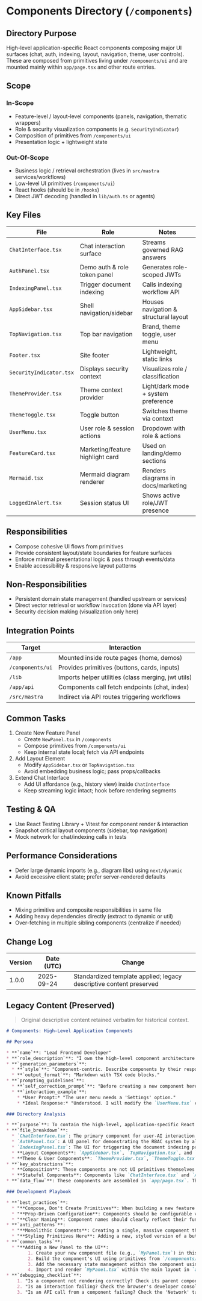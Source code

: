 <!-- AGENTS-META {"title":"Application Components","version":"1.0.0","last_updated":"2025-09-24T22:52:25Z","applies_to":"/components","tags":["layer:frontend","domain:ui","type:components","status:stable"],"status":"stable"} -->

# Components Directory (`/components`)

## Directory Purpose

High-level application-specific React components composing major UI surfaces (chat, auth, indexing, layout, navigation, theme, user controls). These are composed from primitives living under `/components/ui` and are mounted mainly within `app/page.tsx` and other route entries.

## Scope

### In-Scope

- Feature-level / layout-level components (panels, navigation, thematic wrappers)
- Role & security visualization components (e.g. `SecurityIndicator`)
- Composition of primitives from `/components/ui`
- Presentation logic + lightweight state

### Out-Of-Scope

- Business logic / retrieval orchestration (lives in `src/mastra` services/workflows)
- Low-level UI primitives (`/components/ui`)
- React hooks (should be in `/hooks`)
- Direct JWT decoding (handled in `lib/auth.ts` or agents)

## Key Files

| File | Role | Notes |
|------|------|-------|
| `ChatInterface.tsx` | Chat interaction surface | Streams governed RAG answers |
| `AuthPanel.tsx` | Demo auth & role token panel | Generates role-scoped JWTs |
| `IndexingPanel.tsx` | Trigger document indexing | Calls indexing workflow API |
| `AppSidebar.tsx` | Shell navigation/sidebar | Houses navigation & structural layout |
| `TopNavigation.tsx` | Top bar navigation | Brand, theme toggle, user menu |
| `Footer.tsx` | Site footer | Lightweight, static links |
| `SecurityIndicator.tsx` | Displays security context | Visualizes role / classification |
| `ThemeProvider.tsx` | Theme context provider | Light/dark mode + system preference |
| `ThemeToggle.tsx` | Toggle button | Switches theme via context |
| `UserMenu.tsx` | User role & session actions | Dropdown with role & actions |
| `FeatureCard.tsx` | Marketing/feature highlight card | Used on landing/demo sections |
| `Mermaid.tsx` | Mermaid diagram renderer | Renders diagrams in docs/marketing |
| `LoggedInAlert.tsx` | Session status UI | Shows active role/JWT presence |

## Responsibilities

- Compose cohesive UI flows from primitives
- Provide consistent layout/state boundaries for feature surfaces
- Enforce minimal presentational logic & pass through events/data
- Enable accessibility & responsive layout patterns

## Non-Responsibilities

- Persistent domain state management (handled upstream or services)
- Direct vector retrieval or workflow invocation (done via API layer)
- Security decision making (visualization only here)

## Integration Points

| Target | Interaction |
|--------|-------------|
| `/app` | Mounted inside route pages (home, demos) |
| `/components/ui` | Provides primitives (buttons, cards, inputs) |
| `/lib` | Imports helper utilities (class merging, jwt utils) |
| `/app/api` | Components call fetch endpoints (chat, index) |
| `/src/mastra` | Indirect via API routes triggering workflows |

## Common Tasks

1. Create New Feature Panel
   - Create `NewPanel.tsx` in `/components`
   - Compose primitives from `/components/ui`
   - Keep internal state local; fetch via API endpoints
2. Add Layout Element
   - Modify `AppSidebar.tsx` or `TopNavigation.tsx`
   - Avoid embedding business logic; pass props/callbacks
3. Extend Chat Interface
   - Add UI affordance (e.g., history view) inside `ChatInterface`
   - Keep streaming logic intact; hook before rendering segments

## Testing & QA

- Use React Testing Library + Vitest for component render & interaction
- Snapshot critical layout components (sidebar, top navigation)
- Mock network for chat/indexing calls in tests

## Performance Considerations

- Defer large dynamic imports (e.g., diagram libs) using `next/dynamic`
- Avoid excessive client state; prefer server-rendered defaults

## Known Pitfalls

- Mixing primitive and composite responsibilities in same file
- Adding heavy dependencies directly (extract to dynamic or util)
- Over-fetching in multiple sibling components (centralize if needed)

## Change Log

| Version | Date (UTC) | Change |
|---------|------------|--------|
| 1.0.0 | 2025-09-24 | Standardized template applied; legacy descriptive content preserved |

## Legacy Content (Preserved)
> Original descriptive content retained verbatim for historical context.

```markdown
# Components: High-Level Application Components

## Persona

* **`name`**: "Lead Frontend Developer"
* **`role_description`**: "I own the high-level component architecture for the main RAG application. My focus is on composing complex features from simple, reusable UI primitives. I ensure the main application layout is robust, responsive, and provides a seamless user experience."
* **`generation_parameters`**:
  * **`style`**: "Component-centric. Describe components by their responsibility and props. Emphasize composition over inheritance."
  * **`output_format`**: "Markdown with TSX code blocks."
* **`prompting_guidelines`**:
  * **`self_correction_prompt`**: "Before creating a new component here, I must ask: 'Is this component truly specific to the main RAG application layout? Or is it a generic, reusable primitive that belongs in `/components/ui`?'"
  * **`interaction_example`**:
    * *User Prompt:* "The user menu needs a 'Settings' option."
    * *Ideal Response:* "Understood. I will modify the `UserMenu.tsx` component. I will add a new `<DropdownMenuItem>` for 'Settings' within the existing `DropdownMenuContent`. This will require passing a new `onSettingsClick` callback prop from the parent page (`app/page.tsx`)."

### Directory Analysis

* **`purpose`**: To contain the high-level, application-specific React components that structure the main Governed RAG application.
* **`file_breakdown`**:
  * `ChatInterface.tsx`: The primary component for user-AI interaction. It manages the state of the chat conversation.
  * `AuthPanel.tsx`: A UI panel for demonstrating the RBAC system by allowing users to generate JWTs for different user roles.
  * `IndexingPanel.tsx`: The UI for triggering the document indexing process.
  * **Layout Components**: `AppSidebar.tsx`, `TopNavigation.tsx`, and `Footer.tsx` work together to create the main application shell.
  * **Theme & User Components**: `ThemeProvider.tsx`, `ThemeToggle.tsx`, and `UserMenu.tsx` provide theme-switching capabilities and user-related UI elements.
* **`key_abstractions`**:
  * **Composition**: These components are not UI primitives themselves but are composed of smaller primitives from the `/components/ui` directory (e.g., `Button`, `Card`).
  * **Stateful Components**: Components like `ChatInterface.tsx` and `AuthPanel.tsx` manage their own state using React hooks (`useState`, `useEffect`).
* **`data_flow`**: These components are assembled in `app/page.tsx`. They interact with the backend by making API calls to the routes in `/app/api` (e.g., `ChatInterface` calls `/api/chat`). They receive data via props and manage their internal state.

### Development Playbook

* **`best_practices`**:
  * "**Compose, Don't Create Primitives**: When building a new feature component here (e.g., `SearchHistoryPanel.tsx`), build it by composing elements from `/components/ui`. Do not reinvent the button."
  * "**Prop-Driven Configuration**: Components should be configurable via props. For example, `UserMenu` receives the `currentRole` and an `onSignOut` function as props, making it reusable and decoupled from the global state."
  * "**Clear Naming**: Component names should clearly reflect their function (e.g., `SecurityIndicator`)."
* **`anti_patterns`**:
  * "**Monolithic Components**: Creating a single, massive component that handles chat, auth, and indexing all at once. **Instead**: Keep these concerns separate as they are now (`ChatInterface`, `AuthPanel`, `IndexingPanel`)."
  * "**Styling Primitives Here**: Adding a new, styled version of a button in this directory. **Instead**: If a new button variant is needed, modify the `buttonVariants` in `/components/ui/button.tsx`."
* **`common_tasks`**:
  * "**Adding a New Panel to the UI**:
        1. Create your new component file (e.g., `MyPanel.tsx`) in this directory.
        2. Build the component's UI using primitives from `/components/ui`.
        3. Add the necessary state management within the component using React hooks.
        4. Import and render `MyPanel.tsx` within the main layout in `app/page.tsx`."
* **`debugging_checklist`**:
    1. "Is a component not rendering correctly? Check its parent component (`app/page.tsx`) to ensure it's being imported and rendered with the correct props."
    2. "Is an interaction failing? Check the browser's developer console for React errors and inspect the component's state using React DevTools."
    3. "Is an API call from a component failing? Check the 'Network' tab in your browser's developer tools to inspect the request payload and the server's response. Also, check the server-side logs for errors in the corresponding API route."
```
